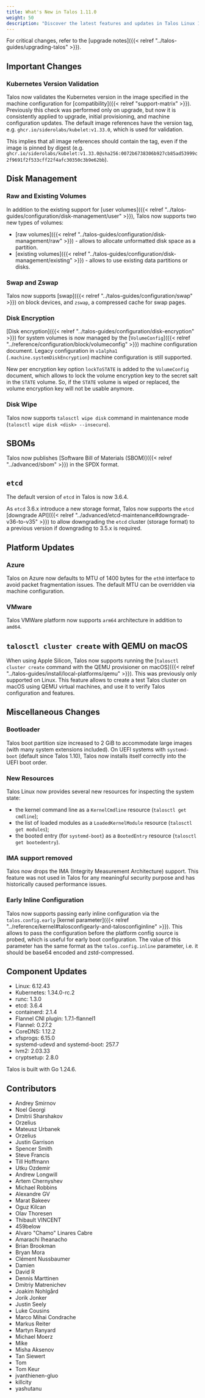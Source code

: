 ```yaml
---
title: What's New in Talos 1.11.0
weight: 50
description: "Discover the latest features and updates in Talos Linux 1.11."
---
```


For critical changes, refer to the [upgrade notes]({{< relref "../talos-guides/upgrading-talos" >}}).

## Important Changes

### Kubernetes Version Validation

Talos now validates the Kubernetes version in the image specified in the machine configuration for [compatibility]({{< relref "support-matrix" >}}).
Previously this check was performed only on upgrade, but now it is consistently applied to upgrade, initial provisioning, and machine configuration updates.
The default image references have the version tag, e.g. `ghcr.io/siderolabs/kubelet:v1.33.0`, which is used for validation.

This implies that all image references should contain the tag, even if the image is pinned by digest (e.g. `ghcr.io/siderolabs/kubelet:v1.33.0@sha256:0072b6738306b927cb85ad53999c2f9691f2f533cff22f4afc30350c3b9e62bb`).

## Disk Management

### Raw and Existing Volumes

In addition to the existing support for [user volumes]({{< relref "../talos-guides/configuration/disk-management/user" >}}), Talos now supports two new types of volumes:

* [raw volumes]({{< relref "../talos-guides/configuration/disk-management/raw" >}}) - allows to allocate unformatted disk space as a partition.
* [existing volumes]({{< relref "../talos-guides/configuration/disk-management/existing" >}}) - allows to use existing data partitions or disks.

### Swap and Zswap

Talos now supports [swap]({{< relref "../talos-guides/configuration/swap" >}}) on block devices, and `zswap`, a compressed cache for swap pages.

### Disk Encryption

[Disk encryption]({{< relref "../talos-guides/configuration/disk-encryption" >}}) for system volumes is now managed by the [`VolumeConfig`]({{< relref "../reference/configuration/block/volumeconfig" >}}) machine configuration document.
Legacy configuration in `v1alpha1` (`.machine.systemDiskEncryption`) machine configuration is still supported.

New per encryption key option `lockToSTATE` is added to the `VolumeConfig` document, which allows to lock the volume encryption key to the secret salt in the `STATE` volume.
So, if the `STATE` volume is wiped or replaced, the volume encryption key will not be usable anymore.

### Disk Wipe

Talos now supports `talosctl wipe disk` command in maintenance mode (`talosctl wipe disk <disk> --insecure`).

## SBOMs

Talos now publishes [Software Bill of Materials (SBOM)]({{< relref "../advanced/sbom" >}}) in the SPDX format.

## `etcd`

The default version of `etcd` in Talos is now 3.6.4.

As `etcd` 3.6.x introduce a new storage format, Talos now supports the `etcd` [downgrade API]({{< relref "../advanced/etcd-maintenance#downgrade-v36-to-v35" >}}) to allow downgrading the `etcd` cluster (storage format) to a previous version
if downgrading to 3.5.x is required.

## Platform Updates

### Azure

Talos on Azure now defaults to MTU of 1400 bytes for the `eth0` interface to avoid packet fragmentation issues.
The default MTU can be overridden via machine configuration.

### VMware

Talos VMWare platform now supports `arm64` architecture in addition to `amd64`.

## `talosctl cluster create` with QEMU on macOS

When using Apple Silicon, Talos now supports running the [`talosctl cluster create` command with the QEMU provisioner on macOS]({{< relref "../talos-guides/install/local-platforms/qemu" >}}).
This was previously only supported on Linux.
This feature allows to create a test Talos cluster on macOS using QEMU virtual machines, and use it to verify Talos configuration and features.

## Miscellaneous Changes

### Bootloader

Talos boot partition size increased to 2 GiB to accommodate large images (with many system extensions included).
On UEFI systems with `systemd-boot` (default since Talos 1.10), Talos now installs itself correctly into the UEFI boot order.

### New Resources

Talos Linux now provides several new resources for inspecting the system state:

* the kernel command line as a `KernelCmdline` resource (`talosctl get cmdline`);
* the list of loaded modules as a `LoadedKernelModule` resource (`talosctl get modules`);
* the booted entry (for `systemd-boot`) as a `BootedEntry` resource (`talosctl get bootedentry`).

### IMA support removed

Talos now drops the IMA (Integrity Measurement Architecture) support.
This feature was not used in Talos for any meaningful security purpose
and has historically caused performance issues.

### Early Inline Configuration

Talos now supports passing early inline configuration via the `talos.config.early` [kernel parameter]({{< relref "../reference/kernel#talosconfigearly-and-talosconfiginline" >}}).
This allows to pass the configuration before the platform config source is probed, which is useful for early boot configuration.
The value of this parameter has the same format as the `talos.config.inline` parameter, i.e. it should be base64 encoded and zstd-compressed.

## Component Updates

* Linux: 6.12.43
* Kubernetes: 1.34.0-rc.2
* runc: 1.3.0
* etcd: 3.6.4
* containerd: 2.1.4
* Flannel CNI plugin: 1.7.1-flannel1
* Flannel: 0.27.2
* CoreDNS: 1.12.2
* xfsprogs: 6.15.0
* systemd-udevd and systemd-boot: 257.7
* lvm2: 2.03.33
* cryptsetup: 2.8.0

Talos is built with Go 1.24.6.

## Contributors

* Andrey Smirnov
* Noel Georgi
* Dmitrii Sharshakov
* Orzelius
* Mateusz Urbanek
* Orzelius
* Justin Garrison
* Spencer Smith
* Steve Francis
* Till Hoffmann
* Utku Ozdemir
* Andrew Longwill
* Artem Chernyshev
* Michael Robbins
* Alexandre GV
* Marat Bakeev
* Oguz Kilcan
* Olav Thoresen
* Thibault VINCENT
* 459below
* Alvaro "Chamo" Linares Cabre
* Amarachi Iheanacho
* Brian Brookman
* Bryan Mora
* Clément Nussbaumer
* Damien
* David R
* Dennis Marttinen
* Dmitriy Matrenichev
* Joakim Nohlgård
* Jorik Jonker
* Justin Seely
* Luke Cousins
* Marco Mihai Condrache
* Markus Reiter
* Martyn Ranyard
* Michael Moerz
* Mike
* Misha Aksenov
* Tan Siewert
* Tom
* Tom Keur
* jvanthienen-gluo
* killcity
* yashutanu
